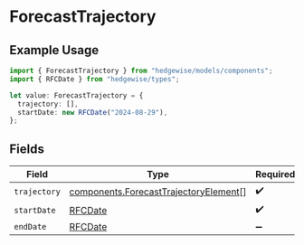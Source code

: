 # ForecastTrajectory

## Example Usage

```typescript
import { ForecastTrajectory } from "hedgewise/models/components";
import { RFCDate } from "hedgewise/types";

let value: ForecastTrajectory = {
  trajectory: [],
  startDate: new RFCDate("2024-08-29"),
};
```

## Fields

| Field                                                                                          | Type                                                                                           | Required                                                                                       | Description                                                                                    |
| ---------------------------------------------------------------------------------------------- | ---------------------------------------------------------------------------------------------- | ---------------------------------------------------------------------------------------------- | ---------------------------------------------------------------------------------------------- |
| `trajectory`                                                                                   | [components.ForecastTrajectoryElement](../../models/components/forecasttrajectoryelement.md)[] | :heavy_check_mark:                                                                             | N/A                                                                                            |
| `startDate`                                                                                    | [RFCDate](../../types/rfcdate.md)                                                              | :heavy_check_mark:                                                                             | N/A                                                                                            |
| `endDate`                                                                                      | [RFCDate](../../types/rfcdate.md)                                                              | :heavy_minus_sign:                                                                             | N/A                                                                                            |